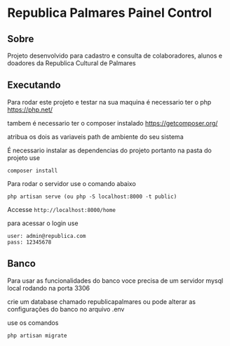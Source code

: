 # Republica Palmares Painel Control

## Sobre
Projeto desenvolvido para cadastro e consulta de colaboradores, alunos e doadores da Republica Cultural de Palmares


## Executando

Para rodar este projeto e testar na sua maquina é necessario ter o php https://php.net/

tambem é necessario ter o composer instalado https://getcomposer.org/

atribua os dois as variaveis path de ambiente do seu sistema 

É necessario instalar as dependencias do projeto portanto na pasta do projeto use

    composer install
    
Para rodar o servidor use o comando abaixo

    php artisan serve (ou php -S localhost:8000 -t public)

Accesse `http://localhost:8000/home`

para acessar o login use 

    user: admin@republica.com
    pass: 12345678

## Banco 

Para usar as funcionalidades do banco voce precisa de um servidor mysql local rodando na porta 3306

crie um database chamado republicapalmares ou pode alterar as configurações do banco no arquivo .env
    
use os comandos 

    php artisan migrate 

